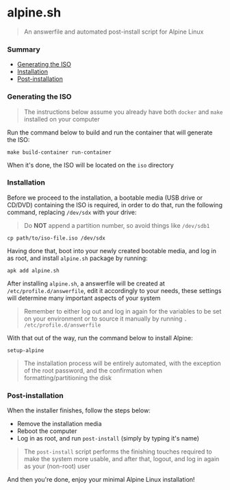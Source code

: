 # alpine.sh

> An answerfile and automated post-install script for Alpine Linux

### Summary

- [Generating the ISO](#generating-the-iso)
- [Installation](#installation)
- [Post-installation](#post-installation)

### Generating the ISO

> The instructions below assume you already have both `docker` and `make`
installed on your computer

Run the command below to build and run the container that will generate the ISO:

```
make build-container run-container
```

When it's done, the ISO will be located on the `iso` directory

### Installation

Before we proceed to the installation, a bootable media (USB drive or CD/DVD)
containing the ISO is required, in order to do that, run the following command,
replacing `/dev/sdx` with your drive:

> Do **NOT** append a partition number, so avoid things like `/dev/sdb1`

```
cp path/to/iso-file.iso /dev/sdx
```

Having done that, boot into your newly created bootable media, and log in as
root, and install `alpine.sh` package by running:

```
apk add alpine.sh
```

After installing `alpine.sh`, a answerfile will be created at
`/etc/profile.d/answerfile`, edit it accordingly to your needs, these settings
will determine many important aspects of your system

> Remember to either log out and log in again for the variables to be set on
your environment or to source it manually by running
`. /etc/profile.d/answerfile`

With that out of the way, run the command below to install Alpine:

```
setup-alpine
```

> The installation process will be entirely automated, with the exception of the
root password, and the confirmation when formatting/partitioning the disk

### Post-installation

When the installer finishes, follow the steps below:

- Remove the installation media
- Reboot the computer
- Log in as root, and run `post-install` (simply by typing it's name)

> The `post-install` script performs the finishing touches required to make the
system more usable, and after that, logout, and log in again as your (non-root)
user

And then you're done, enjoy your minimal Alpine Linux installation!
